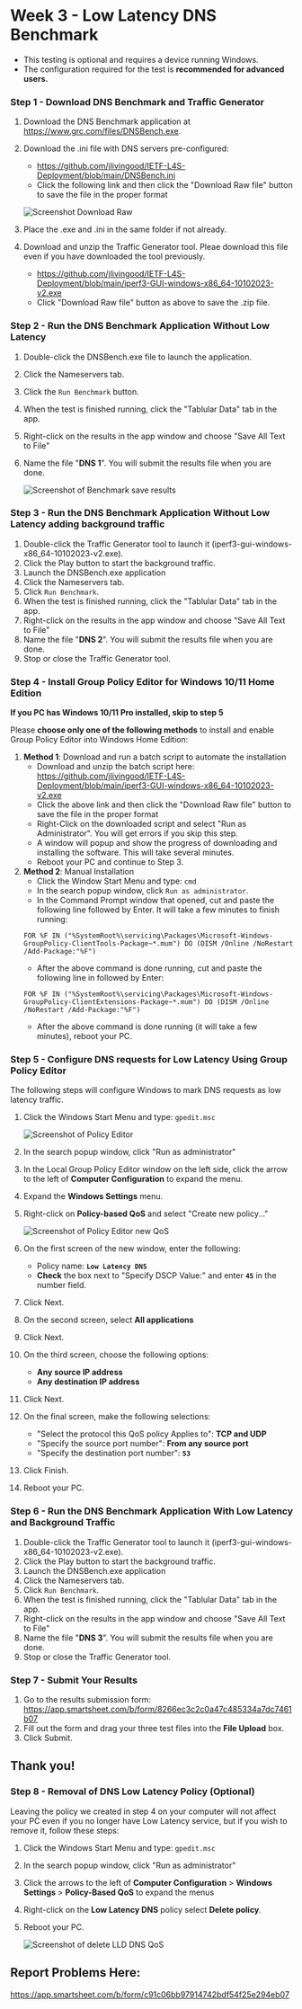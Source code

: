 # Week 3 - Low Latency DNS Benchmark

* This testing is optional and requires a device running Windows.
* The configuration required for the test is **recommended for advanced users.**

### Step 1 - Download DNS Benchmark and Traffic Generator
1. Download the DNS Benchmark application at https://www.grc.com/files/DNSBench.exe.
1. Download the .ini file with DNS servers pre-configured: 
   * https://github.com/jlivingood/IETF-L4S-Deployment/blob/main/DNSBench.ini
   * Click the following link and then click the "Download Raw file" button to save the file in the proper format
         
   ![Screenshot Download Raw](https://github.com/elocmcs/IETF-L4S-Deployment/blob/main/Screenshot-231023-5.jpg)
1. Place the .exe and .ini in the same folder if not already.
2. Download and unzip the Traffic Generator tool. Pleae download this file even if you have downloaded the tool previously.
   * https://github.com/jlivingood/IETF-L4S-Deployment/blob/main/iperf3-GUI-windows-x86_64-10102023-v2.exe
   * Click "Download Raw file" button as above to save the .zip file.

### Step 2 - Run the DNS Benchmark Application Without Low Latency
1. Double-click the DNSBench.exe file to launch the application.
2. Click the Nameservers tab.
3. Click the `Run Benchmark` button.
4. When the test is finished running, click the "Tablular Data" tab in the app.
5. Right-click on the results in the app window and choose "Save All Text to File"
6. Name the file "**DNS 1**". You will submit the results file when you are done.

   ![Screenshot of Benchmark save results](https://github.com/elocmcs/IETF-L4S-Deployment/blob/main/Screenshot-231023-6.jpg)
 
### Step 3 - Run the DNS Benchmark Application Without Low Latency adding background traffic
1. Double-click the Traffic Generator tool to launch it (iperf3-gui-windows-x86_64-10102023-v2.exe).
2. Click the Play button to start the background traffic.
3. Launch the DNSBench.exe application
4. Click the Nameservers tab.
5. Click `Run Benchmark`.
6. When the test is finished running, click the "Tablular Data" tab in the app.
5. Right-click on the results in the app window and choose "Save All Text to File"
6. Name the file "**DNS 2**". You will submit the results file when you are done.
7. Stop or close the Traffic Generator tool.

### Step 4 - Install Group Policy Editor for Windows 10/11 Home Edition
**If you PC has Windows 10/11 Pro installed, skip to step 5**

Please **choose only one of the following methods** to install and enable Group Policy Editor into Windows Home Edition:
1. **Method 1**: Download and run a batch script to automate the installation
   * Download and unzip the batch script here: https://github.com/jlivingood/IETF-L4S-Deployment/blob/main/iperf3-GUI-windows-x86_64-10102023-v2.exe
   * Click the above link and then click the "Download Raw file" button to save the file in the proper format
   * Right-Click on the downloaded script and select "Run as Administrator". You will get errors if you skip this step.
   * A window will popup and show the progress of downloading and installing the software. This will take several minutes.
   * Reboot your PC and continue to Step 3.
1. **Method 2**: Manual Installation
   * Click the Window Start Menu and type: `cmd`
   * In the search popup window, click `Run as administrator`.
   * In the Command Prompt window that opened, cut and paste the following line followed by Enter. It will take a few minutes to finish running:
   ```
   FOR %F IN ("%SystemRoot%\servicing\Packages\Microsoft-Windows-GroupPolicy-ClientTools-Package~*.mum") DO (DISM /Online /NoRestart /Add-Package:"%F")
   ```
   * After the above command is done running, cut and paste the following line in followed by Enter:
   ```
   FOR %F IN ("%SystemRoot%\servicing\Packages\Microsoft-Windows-GroupPolicy-ClientExtensions-Package~*.mum") DO (DISM /Online /NoRestart /Add-Package:"%F")
   ```
   * After the above command is done running (it will take a few minutes), reboot your PC.

### Step 5 - Configure DNS requests for Low Latency Using Group Policy Editor
The following steps will configure Windows to mark DNS requests as low latency traffic.
1. Click the Windows Start Menu and type: `gpedit.msc`
   
   ![Screenshot of Policy Editor](https://github.com/elocmcs/IETF-L4S-Deployment/blob/main/Screenshot_231023-2.jpg)
   
3. In the search popup window, click "Run as administrator"
4. In the Local Group Policy Editor window on the left side, click the arrow to the left of **Computer Configuration** to expand the menu.
5. Expand the **Windows Settings** menu.
6. Right-click on **Policy-based QoS** and select "Create new policy..."

   ![Screenshot of Policy Editor new QoS](https://github.com/elocmcs/IETF-L4S-Deployment/blob/main/Screenshot-231023-3.jpg)
   
8. On the first screen of the new window, enter the following:
   * Policy name: **`Low Latency DNS`**
   * **Check** the box next to "Specify DSCP Value:" and enter **`45`** in the number field.
9. Click Next.
10. On the second screen, select **All applications**
11. Click Next.
12. On the third screen, choose the following options:
    * **Any source IP address**
    * **Any destination IP address**
13. Click Next.
14. On the final screen, make the following selections:
    * "Select the protocol this QoS policy Applies to": **TCP and UDP**
    * "Specify the source port number": **From any source port**
    * "Specify the destination port number": **`53`**
15. Click Finish.
16. Reboot your PC.
 
### Step 6 - Run the DNS Benchmark Application With Low Latency and Background Traffic
1. Double-click the Traffic Generator tool to launch it (iperf3-gui-windows-x86_64-10102023-v2.exe).
2. Click the Play button to start the background traffic.
3. Launch the DNSBench.exe application
4. Click the Nameservers tab.
5. Click `Run Benchmark`.
6. When the test is finished running, click the "Tablular Data" tab in the app.
5. Right-click on the results in the app window and choose "Save All Text to File"
6. Name the file "**DNS 3**". You will submit the results file when you are done.
7. Stop or close the Traffic Generator tool.

### Step 7 - Submit Your Results
1. Go to the results submission form: https://app.smartsheet.com/b/form/8266ec3c2c0a47c485334a7dc7461b07
2. Fill out the form and drag your three test files into the **File Upload** box.
3. Click Submit.

## Thank you!

### Step 8 - Removal of DNS Low Latency Policy (Optional)
Leaving the policy we created in step 4 on your computer will not affect your PC even if you no longer have Low Latency service, but if you wish to remove it, follow these steps:
1. Click the Windows Start Menu and type: `gpedit.msc`
2. In the search popup window, click "Run as administrator"
3. Click the arrows to the left of **Computer Configuration** > **Windows Settings** > **Policy-Based QoS** to expand the menus
4. Right-click on the **Low Latency DNS** policy select **Delete policy**.
5. Reboot your PC.

   ![Screenshot of delete LLD DNS QoS](https://github.com/elocmcs/IETF-L4S-Deployment/blob/main/Screenshot_231023-4.jpg)

## Report Problems Here: 
https://app.smartsheet.com/b/form/c91c06bb97914742bdf54f25e294eb07
